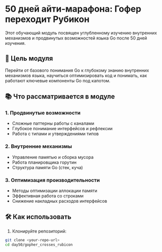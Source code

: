 # 50 дней айти-марафона: Гофер переходит Рубикон

Этот обучающий модуль посвящен углубленному изучению внутренних механизмов и продвинутых возможностей языка Go после 50 дней изучения.

## 🎯 Цель модуля

Перейти от базового понимания Go к глубокому знанию внутренних механизмов языка, научиться оптимизировать код и понимать, как работают ключевые компоненты Go под капотом.

## 📚 Что рассматривается в модуле

### 1. Продвинутые возможности
- Сложные паттерны работы с каналами
- Глубокое понимание интерфейсов и рефлексии
- Работа с типами и утверждениями типов

### 2. Внутренние механизмы
- Управление памятью и сборка мусора
- Работа планировщика горутин
- Структура памяти Go (стек, куча)

### 3. Оптимизация производительности
- Методы оптимизации аллокации памяти
- Эффективная работа со строками
- Снижение накладных расходов интерфейсов

## 🛠 Как использовать

1. Клонируйте репозиторий:
```bash
git clone <your-repo-url>
cd day50/gopher_crosses_rubicon
